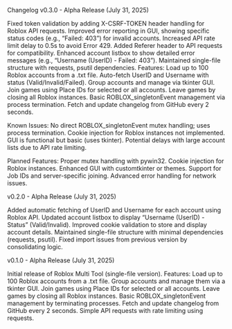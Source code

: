 Changelog
v0.3.0 - Alpha Release (July 31, 2025)

Fixed token validation by adding X-CSRF-TOKEN header handling for Roblox API requests.
Improved error reporting in GUI, showing specific status codes (e.g., “Failed: 403”) for invalid accounts.
Increased API rate limit delay to 0.5s to avoid Error 429.
Added Referer header to API requests for compatibility.
Enhanced account listbox to show detailed error messages (e.g., “Username (UserID) - Failed: 403”).
Maintained single-file structure with requests, psutil dependencies.
Features:
Load up to 100 Roblox accounts from a .txt file.
Auto-fetch UserID and Username with status (Valid/Invalid/Failed).
Group accounts and manage via tkinter GUI.
Join games using Place IDs for selected or all accounts.
Leave games by closing all Roblox instances.
Basic ROBLOX_singletonEvent management via process termination.
Fetch and update changelog from GitHub every 2 seconds.


Known Issues:
No direct ROBLOX_singletonEvent mutex handling; uses process termination.
Cookie injection for Roblox instances not implemented.
GUI is functional but basic (uses tkinter).
Potential delays with large account lists due to API rate limiting.


Planned Features:
Proper mutex handling with pywin32.
Cookie injection for Roblox instances.
Enhanced GUI with customtkinter or themes.
Support for Job IDs and server-specific joining.
Advanced error handling for network issues.



v0.2.0 - Alpha Release (July 31, 2025)

Added automatic fetching of UserID and Username for each account using Roblox API.
Updated account listbox to display “Username (UserID) - Status” (Valid/Invalid).
Improved cookie validation to store and display account details.
Maintained single-file structure with minimal dependencies (requests, psutil).
Fixed import issues from previous version by consolidating logic.

v0.1.0 - Alpha Release (July 31, 2025)

Initial release of Roblox Multi Tool (single-file version).
Features:
Load up to 100 Roblox accounts from a .txt file.
Group accounts and manage them via a tkinter GUI.
Join games using Place IDs for selected or all accounts.
Leave games by closing all Roblox instances.
Basic ROBLOX_singletonEvent management by terminating processes.
Fetch and update changelog from GitHub every 2 seconds.
Simple API requests with rate limiting using requests.



